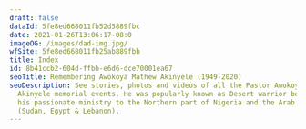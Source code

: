 ```yaml
---
draft: false
dataId: 5fe8ed668011fb52d5889fbc
date: 2021-01-26T13:06:17-08:0
imageOG: /images/dad-img.jpg/
wfSite: 5fe8ed668011fb25ab889fbb
title: Index
id: 8b41ccb2-604d-ffbb-e6d6-dce70001ea67
seoTitle: Remembering Awokoya Mathew Akinyele (1949-2020)
seoDescription: See stories, photos and videos of all the Pastor Awokoya Mathew
  Akinyele memorial events. He was popularly known as Desert warrior because of
  his passionate ministry to the Northern part of Nigeria and the Arab World
  (Sudan, Egypt & Lebanon).
---
```


